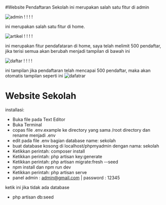 #Website Pendaftaran Sekolah
ini merupakan salah satu fitur di admin

![admin](https://github.com/bagusiyo99/pendaftaran/assets/73180981/d866af60-b63a-411b-bfd2-b5a7ffe82b9c)
!
!
!
!

ini merupakan salah satu fitur di home.

![artikel](https://github.com/bagusiyo99/pendaftaran/assets/73180981/cbf93442-56da-4c7e-a1a2-71ba3b2919fb)
!
!
!
!


ini merupakan fitur pendafataran di home, saya telah melimit 500 pendaftar, jika terisi semua akan berubah menjadi tampilan di bawah ini

![daftar](https://github.com/bagusiyo99/pendaftaran/assets/73180981/fa83d0e7-be60-434b-97f4-e203f0cf9309)
!
!
!
!

ini tampilan jika pendaftaran telah mencapai 500 pendaftar, maka akan otomatis tampilan seperti ini
![dafatrar ](https://github.com/bagusiyo99/pendaftaran/assets/73180981/2b1f7794-16cc-4200-b022-04bda999371b)



# Website  Sekolah
installasi:
- Buka file pada Text Editor
- Buka Terminal
- copas file .env.example ke directory yang sama /root directory dan rename menjadi .env
- edit pada file .env bagian database name: sekolah
- buat database kosong di localhost/phpmyadmin dengan nama: sekolah
- Ketikkan perintah: composer install
- Ketikkan perintah: php artisan key:generate
- Ketikkan perintah: php artisan migrate:fresh --seed
- npm install dan npm run dev
- Ketikkan perintah: php artisan serve
- panel admin : admin@gmail.com | password : 12345

ketik ini jika tidak ada database 
- php artisan db:seed


